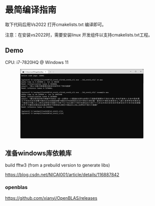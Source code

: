 # 最简编译指南

取下代码后用Vs2022 打开cmakelists.txt 编译即可。

注意：在安装vs2022时，需要安装linux 开发组件以支持cmakelists.txt工程。


## Demo
CPU:  i7-7820HQ @ Windows 11

<div align="center">
    <img src="images/sample.png" width="80%" height="80%">
</div>

## 准备windows库依赖库

build fftw3 (from a prebuild version to generate libs)

https://blog.csdn.net/NICAI001/article/details/116887842


### openblas

https://github.com/xianyi/OpenBLAS/releases

